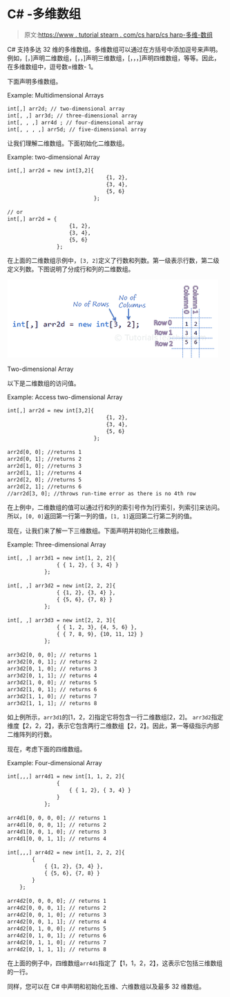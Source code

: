 # C# -多维数组

> 原文:[https://www . tutorial stearn . com/cs harp/cs harp-多维-数组](https://www.tutorialsteacher.com/csharp/csharp-multi-dimensional-array)

C# 支持多达 32 维的多维数组。多维数组可以通过在方括号中添加逗号来声明。例如，[，]声明二维数组，[，，]声明三维数组，[，，，]声明四维数组，等等。因此，在多维数组中，逗号数=维数- 1。

下面声明多维数组。

Example: Multidimensional Arrays

```
int[,] arr2d; // two-dimensional array
int[, ,] arr3d; // three-dimensional array
int[, , ,] arr4d ; // four-dimensional array
int[, , , ,] arr5d; // five-dimensional array 
```

让我们理解二维数组。下面初始化二维数组。

Example: two-dimensional Array

```
int[,] arr2d = new int[3,2]{ 
                                {1, 2}, 
                                {3, 4}, 
                                {5, 6} 
                            };

// or 
int[,] arr2d = { 
                    {1, 2}, 
                    {3, 4}, 
                    {5, 6} 
                }; 
```

在上面的二维数组示例中，`[3, 2]`定义了行数和列数。第一级表示行数，第二级定义列数。下图说明了分成行和列的二维数组。

[![two-dimensional Array](img/3c68ae82f56eae73fbbd39659033c44f.png)](../../Content/images/csharp/twodimensional-array.PNG) 

Two-dimensional Array



以下是二维数组的访问值。

Example: Access two-dimensional Array

```
int[,] arr2d = new int[3,2]{ 
                                {1, 2}, 
                                {3, 4}, 
                                {5, 6} 
                            };

arr2d[0, 0]; //returns 1
arr2d[0, 1]; //returns 2
arr2d[1, 0]; //returns 3
arr2d[1, 1]; //returns 4
arr2d[2, 0]; //returns 5
arr2d[2, 1]; //returns 6
//arr2d[3, 0]; //throws run-time error as there is no 4th row 
```

在上例中，二维数组的值可以通过行和列的索引号作为[行索引，列索引]来访问。所以，`[0, 0]`返回第一行第一列的值，`[1, 1]`返回第二行第二列的值。

现在，让我们来了解一下三维数组。下面声明并初始化三维数组。

Example: Three-dimensional Array

```
int[, ,] arr3d1 = new int[1, 2, 2]{
                { { 1, 2}, { 3, 4} }
            };

int[, ,] arr3d2 = new int[2, 2, 2]{
                { {1, 2}, {3, 4} },
                { {5, 6}, {7, 8} }
            };

int[, ,] arr3d3 = new int[2, 2, 3]{
                { { 1, 2, 3}, {4, 5, 6} },
                { { 7, 8, 9}, {10, 11, 12} }
            };

arr3d2[0, 0, 0]; // returns 1 
arr3d2[0, 0, 1]; // returns 2 
arr3d2[0, 1, 0]; // returns 3 
arr3d2[0, 1, 1]; // returns 4 
arr3d2[1, 0, 0]; // returns 5 
arr3d2[1, 0, 1]; // returns 6 
arr3d2[1, 1, 0]; // returns 7 
arr3d2[1, 1, 1]; // returns 8 
```

如上例所示，`arr3d1`的[1，2，2]指定它将包含一行二维数组[2，2]。 `arr3d2`指定维度【2，2，2】，表示它包含两行二维数组【2，2】。因此，第一等级指示内部二维阵列的行数。

现在，考虑下面的四维数组。

Example: Four-dimensional Array

```
int[,,,] arr4d1 = new int[1, 1, 2, 2]{
                { 
                    { { 1, 2}, { 3, 4} }     
                }
            };

arr4d1[0, 0, 0, 0]; // returns 1
arr4d1[0, 0, 0, 1]; // returns 2
arr4d1[0, 0, 1, 0]; // returns 3
arr4d1[0, 0, 1, 1]; // returns 4

int[,,,] arr4d2 = new int[1, 2, 2, 2]{
		{
			{ {1, 2}, {3, 4} },
			{ {5, 6}, {7, 8} }
		}
	};

arr4d2[0, 0, 0, 0]; // returns 1
arr4d2[0, 0, 0, 1]; // returns 2
arr4d2[0, 0, 1, 0]; // returns 3
arr4d2[0, 0, 1, 1]; // returns 4
arr4d2[0, 1, 0, 0]; // returns 5
arr4d2[0, 1, 0, 1]; // returns 6
arr4d2[0, 1, 1, 0]; // returns 7
arr4d2[0, 1, 1, 1]; // returns 8 
```

在上面的例子中，四维数组`arr4d1`指定了【1，1，2，2】，这表示它包括三维数组的一行。

同样，您可以在 C# 中声明和初始化五维、六维数组以及最多 32 维数组。